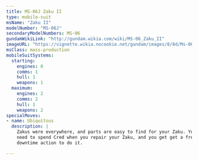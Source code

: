 ```yaml
---
title: MS-06J Zaku II
type: mobile-suit
msName: "Zaku II"
modelNumber: "MS-06J"
secondaryModelNumbers: MS-06
gundamWikiLink: "http://gundam.wikia.com/wiki/MS-06_Zaku_II"
imageURL: "https://vignette.wikia.nocookie.net/gundam/images/8/8d/Ms-06f.jpg"
msClass: mass-production
mobileSuitSystems:
  starting:
    engines: 0
    comms: 1
    hull: 1
    weapons: 1
  maximum:
    engines: 2
    comms: 2
    hull: 1
    weapons: 2
specialMoves:
- name: Ubiquitous
  description: |
    Zakus were everywhere, and parts are easy to find for your Zaku. You don't
    need to spend Cred when you repair your Zaku, and you get get a free
    downtime action to do it.

---
```


